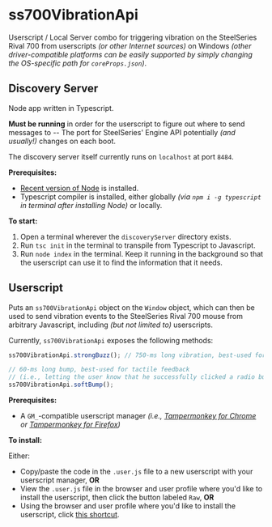 # ss700VibrationApi

Userscript / Local Server combo for triggering vibration on the SteelSeries Rival 700 from userscripts *(or other Internet sources)* on Windows *(other driver-compatible platforms can be easily supported by simply changing the OS-specific path for ```coreProps.json```)*.

## Discovery Server

Node app written in Typescript.

**Must be running** in order for the userscript to figure out where to send messages to -- The port for SteelSeries' Engine API potentially *(and usually!)* changes on each boot.

The discovery server itself currently runs on ```localhost``` at port ```8484```.

**Prerequisites:**

- [Recent version of Node](https://nodejs.org/en/download/) is installed.
- Typescript compiler is installed, either globally *(via ```npm i -g typescript``` in terminal after installing Node)* or locally.

**To start:** 

1. Open a terminal wherever the ```discoveryServer``` directory exists.  
2. Run ```tsc init``` in the terminal to transpile from Typescript to Javascript.
3. Run ```node index``` in the terminal. Keep it running in the background so that the userscript can use it to find the information that it needs.

## Userscript

Puts an ```ss700VibrationApi``` object on the ```Window``` object, which can then be used to send vibration events to the SteelSeries Rival 700 mouse from arbitrary Javascript, including *(but not limited to)* userscripts.

Currently, ```ss700VibrationApi``` exposes the following methods:

```javascript
ss700VibrationApi.strongBuzz(); // 750-ms long vibration, best-used for notifications.

// 60-ms long bump, best-used for tactile feedback
// (i.e., letting the user know that he successfully clicked a radio button rather than missing it).
ss700VibrationApi.softBump(); 
```

**Prerequisites:**

- A ```GM_```-compatible userscript manager *(i.e., [Tampermonkey for Chrome](https://chrome.google.com/webstore/detail/tampermonkey/dhdgffkkebhmkfjojejmpbldmpobfkfo?hl=en) or [Tampermonkey for Firefox](https://addons.mozilla.org/en-US/firefox/addon/tampermonkey/))*

**To install:**

Either:
- Copy/paste the code in the ```.user.js``` file to a new userscript with your userscript manager, **OR**
- View the ```.user.js``` file in the browser and user profile where you'd like to install the userscript, then click the button labeled ```Raw```, **OR**
- Using the browser and user profile where you'd like to install the userscript, click [this shortcut](https://github.com/salembeats/ss700VibrationApi/raw/master/userscript/ss700VibrationApi.user.js).
